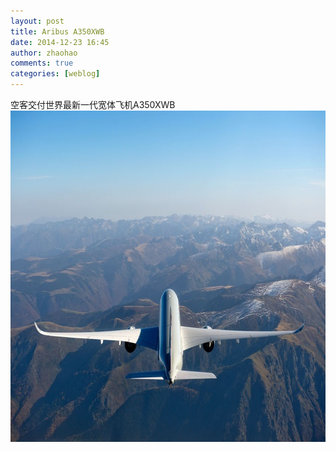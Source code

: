 ```yaml
---
layout: post
title: Aribus A350XWB
date: 2014-12-23 16:45
author: zhaohao
comments: true
categories: [weblog]
---
```

空客交付世界最新一代宽体飞机A350XWB
<a href="/Resource/A350XWB.jpg"><img src="/Resource/A350XWB.jpg" alt="A350XWB" width="800" height="530" class="alignnone size-full wp-image-857" /></a>
